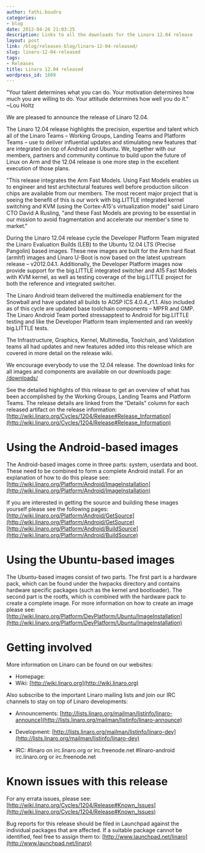 ```yaml
---
author: fathi.boudra
categories:
- blog
date: 2012-04-26 21:03:25
description: Links to all the downloads for the Linaro 12.04 release
layout: post
link: /blog/releases-blog/linaro-12-04-released/
slug: linaro-12-04-released
tags:
- Releases
title: Linaro 12.04 released
wordpress_id: 1609
---
```


"Your talent determines what you can do. Your motivation determines how much you are willing to do. Your attitude determines how well you do it." ~Lou Holtz


We are pleased to announce the release of Linaro 12.04.


The Linaro 12.04 release highlights the precision, expertise and talent which all of the Linaro Teams – Working Groups, Landing Teams and Platform Teams – use to deliver influential updates and stimulating new features that are integrated on top of Android and Ubuntu. We, together with our members, partners and community continue to build upon the future of Linux on Arm and the 12.04 release is one more step in the excellent execution of those plans.


"This release integrates the Arm Fast Models. Using Fast Models enables us to engineer and test architectural features well before production silicon chips are available from our members. The most recent major project that is seeing the benefit of this is our work with big.LITTLE integrated kernel switching and KVM (using the Cortex-A15's virtualization mode)" said Linaro CTO David A Rusling, "and these Fast Models are proving to be essential in our mission to avoid fragmentation and accelerate our member's time to market."


During the Linaro 12.04 release cycle the Developer Platform Team migrated the Linaro Evaluation Builds (LEB) to the Ubuntu 12.04 LTS (Precise Pangolin) based images. These new images are built for the Arm hard float (armhf) images and Linaro U-Boot is now based on the latest upstream release – v2012.04.1. Additionally, the Developer Platform images now provide support for the big.LITTLE integrated switcher and A15 Fast Models with KVM kernel, as well as testing coverage of the big.LITTLE project for both the reference and integrated switcher.


The Linaro Android team delivered the multimedia enablement for the Snowball and have updated all builds to AOSP ICS 4.0.4_r1.1. Also included as of this cycle are updated base toolchain components – MPFR and GMP. The Linaro Android Team ported stressapptest to Android for big.LITTLE testing and like the Developer Platform team implemented and ran weekly big.LITTLE tests.


The Infrastructure, Graphics, Kernel, Multimedia, Toolchain, and Validation teams all had updates and new features added into this release which are covered in more detail on the release wiki.


We encourage everybody to use the 12.04 release. The download links for all images and components are available on our downloads page:
[/downloads/](/downloads/)


See the detailed highlights of this release to get an overview of what has been accomplished by the Working Groups, Landing Teams and Platform Teams. The release details are linked from the “Details” column for each released artifact on the release information:
[http://wiki.linaro.org/Cycles/1204/Release#Release_Information](http://wiki.linaro.org/Cycles/1204/Release#Release_Information)


Using the Android-based images
=======================


The Android-based images come in three parts: system, userdata and boot. These need to be combined to form a complete Android install. For an explanation of how to do this please see:
[http://wiki.linaro.org/Platform/Android/ImageInstallation](http://wiki.linaro.org/Platform/Android/ImageInstallation)


If you are interested in getting the source and building these images yourself please see the following pages:
[http://wiki.linaro.org/Platform/Android/GetSource](http://wiki.linaro.org/Platform/Android/GetSource)
[http://wiki.linaro.org/Platform/Android/BuildSource](http://wiki.linaro.org/Platform/Android/BuildSource)


Using the Ubuntu-based images
=======================


The Ubuntu-based images consist of two parts. The first part is a hardware pack, which can be found under the hwpacks directory and contains hardware specific packages (such as the kernel and bootloader). The second part is the rootfs, which is combined with the hardware pack to create a complete image. For more information on how to create an image please see:
[http://wiki.linaro.org/Platform/DevPlatform/Ubuntu/ImageInstallation](http://wiki.linaro.org/Platform/DevPlatform/Ubuntu/ImageInstallation)


Getting involved
============


More information on Linaro can be found on our websites:
* Homepage: []()
* Wiki: [http://wiki.linaro.org](http://wiki.linaro.org)


Also subscribe to the important Linaro mailing lists and join our IRC channels to stay on top of Linaro developments:
* Announcements:
[http://lists.linaro.org/mailman/listinfo/linaro-announce](http://lists.linaro.org/mailman/listinfo/linaro-announce)


* Development:
[http://lists.linaro.org/mailman/listinfo/linaro-dev](http://lists.linaro.org/mailman/listinfo/linaro-dev)


* IRC:
#linaro on irc.linaro.org or irc.freenode.net
#linaro-android irc.linaro.org or irc.freenode.net


Known issues with this release
=====================


For any errata issues, please see:
[http://wiki.linaro.org/Cycles/1204/Release#Known_Issues](http://wiki.linaro.org/Cycles/1204/Release#Known_Issues)


Bug reports for this release should be filed in Launchpad against the individual packages that are affected. If a suitable package cannot be identified, feel free to assign them to:
[http://www.launchpad.net/linaro](http://www.launchpad.net/linaro)
